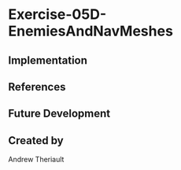 # Exercise-05D-EnemiesAndNavMeshes


## Implementation

## References

## Future Development

## Created by
Andrew Theriault